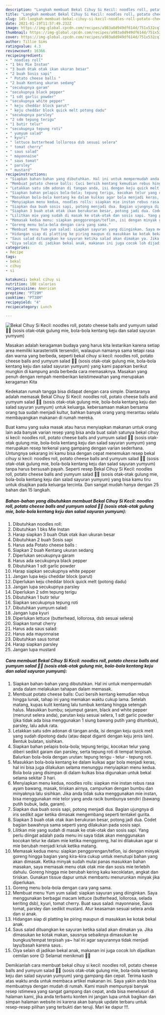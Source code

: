 ```yaml
---
description: "Langkah membuat Bekal Cihuy Si Kecil: noodles roll, potato cheese balls and yumyum salad 👦👧 (sosis otak-otak gulung mie, bola-bola kentang keju dan salad sayuran yumyum) Homemade"
title: "Langkah membuat Bekal Cihuy Si Kecil: noodles roll, potato cheese balls and yumyum salad 👦👧 (sosis otak-otak gulung mie, bola-bola kentang keju dan salad sayuran yumyum) Homemade"
slug: 145-langkah-membuat-bekal-cihuy-si-kecil-noodles-roll-potato-cheese-balls-and-yumyum-salad-sosis-otak-otak-gulung-mie-bola-bola-kentang-keju-dan-salad-sayuran-yumyum-homemade
date: 2021-01-19T11:57:49.232Z
image: https://img-global.cpcdn.com/recipes/a983a8d949df614d/751x532cq70/bekal-cihuy-si-kecil-noodles-roll-potato-cheese-balls-and-yumyum-salad-👦👧-sosis-otak-otak-gulung-foto-resep-utama.jpg
thumbnail: https://img-global.cpcdn.com/recipes/a983a8d949df614d/751x532cq70/bekal-cihuy-si-kecil-noodles-roll-potato-cheese-balls-and-yumyum-salad-👦👧-sosis-otak-otak-gulung-foto-resep-utama.jpg
cover: https://img-global.cpcdn.com/recipes/a983a8d949df614d/751x532cq70/bekal-cihuy-si-kecil-noodles-roll-potato-cheese-balls-and-yumyum-salad-👦👧-sosis-otak-otak-gulung-foto-resep-utama.jpg
author: Tillie Sims
ratingvalue: 4.3
reviewcount: 16366
recipeingredient:
- " noodles roll"
- "1 bks Mie Instan"
- "3 buah Otak otak ikan ukuran besar"
- "2 buah Sosis sapi"
- " Potato cheese balls "
- "2 buah Kentang ukuran sedang"
- "secukupnya garam"
- "secukupnya black pepper"
- "1 sdt garlic powder"
- "secukupnya white pepper"
- " keju cheddar block parut"
- " keju cheddar block quick melt potong dadu"
- "secukupnya parsley"
- "2 sdm tepung terigu"
- "1 butir telur"
- "secukupnya tepung roti"
- " yumyum salad"
- " kyuri"
- " lettuce butterhead lollorosa dsb sesuai selera"
- " tomat cherry"
- " saus salad"
- " mayonnaise"
- " saus tomat"
- " parsley"
- " mustard"
recipeinstructions:
- "Siapkan bahan-bahan yang dibutuhkan. Hal ini untuk mempermudah anda dalam melakukan tahapan dalam memasak."
- "Membuat potato cheese balls: Cuci bersih kentang kemudian rebus hingga lunak, tahap ini yang memakan waktu cukup lama. Setelah matang, kupas kulit kentang lalu tumbuk kentang hingga setengah halus. Masukkan bumbu; sejumput garam, black and white pepper (menurut selera anda), parutan keju sesuai selera, 1 sdt garlic powder (jika tidak ada bisa menggunakan 1 siung bawang putih yang ditumbuk), parsley, lalu aduk rata."
- "Letakkan satu sdm adonan di tangan anda, isi dengan keju quick melt yang sudah dipotong dadu (atau dapat diganti dengan keju jenis lain). Bentuk bulatan, sisihkan."
- "Siapkan bahan pelapis bola-bola; tepung terigu, kocokan telur yang diberi sedikit garam dan parsley, serta tepung roti di tempat terpisah. Balurkan bola-bola dengan urutan: tepung terigu - telur - tepung roti."
- "Masukkan bola-bola kentang ke dalam kulkas agar bola menjadi keras, hal ini bisa juga dilakukan selama menunggu menyiapkan menu kedua. Bola bola yang disimpan di dalam kulkas bisa digunakan untuk bekal selama sekitar 3 hari."
- "Menyiapkan menu kedua, noodles rolls: siapkan mie instan rebus rasa ayam bawang, masak, tiriskan airnya, campurkan dengan bumbu dan minyaknya lalu sisihkan. Jika anda tidak suka menggunakan mie instan, bisa menggunakan mie telor yang anda racik bumbunya sendiri (bawang putih bubuk, lada, garam)."
- "Siapkan dua buah sosis sapi, potong menjadi dua. Bagian ujungnya di iris sedikit agar ketika dimasak mengembang seperti tentakel gurita."
- "Siapkan 3 buah otak otak ikan berukuran besar, potong jadi dua. Codet bagian bawahnya sama seperti yang dilakukan pada sosis sapi."
- "Lilitkan mie yang sudah di masak ke otak-otak dan sosis sapi. Yang perlu diingat adalah pada menu ini saya tidak akan menggunakan kocokan telur ke dalam mie ketika menggoreng, hal ini dilakukan agar si mie berubah menjadi kriuk ketika matang."
- "Memasak kedua menu: siapkan penggorengan/teflon, isi dengan minyak goreng hingga bagian yang kira-kira cukup untuk menutupi bahan yang akan dimasak. Ketika minyak sudah mulai panas masukkan bahan masakan, saya memasak menu otak otak mie dan sosis mie terlebih dahulu. Goreng hingga mie berubah kering kaku kecoklatan, angkat dan tiriskan. Gunakan tissue dapur untuk membantu menurunkan minyak jika diperlukan."
- "Goreng menu bola-bola dengan cara yang sama."
- "Membuat menu Yum yum salad: siapkan sayuran yang diinginkan. Saya menggunakan berbagai macam lettuce (butterhead, lollorosa, selada keriting dsb), kyuri, tomat cherry. Buat saus salad: mayonnaise, Saus tomat, parsley dan sedikit mustard. Atur keasaman sesuai selera anda dan si anak."
- "Hidangan siap di platting ke piring maupun di masukkan ke kotak bekal anak."
- "Saus salad dituangkan ke sayuran ketika salad akan dimakan ya. Jika dimasukan ke kotak makan, sausnya sebaiknya dimasukan ke bungkus/tempat terpisah ya~ hal ini agar sayurannya tidak menjadi layu/basah karena saus.."
- "Oiya selain di jadikan bekal anak, makanan ini juga cocok loh dijadikan cemilan sore 😉 Selamat menikmati 👦👧"
categories:
- Recipe
tags:
- bekal
- cihuy
- si

katakunci: bekal cihuy si 
nutrition: 108 calories
recipecuisine: American
preptime: "PT19M"
cooktime: "PT38M"
recipeyield: "4"
recipecategory: Lunch

---
```



![Bekal Cihuy Si Kecil: noodles roll, potato cheese balls and yumyum salad 👦👧 (sosis otak-otak gulung mie, bola-bola kentang keju dan salad sayuran yumyum)](https://img-global.cpcdn.com/recipes/a983a8d949df614d/751x532cq70/bekal-cihuy-si-kecil-noodles-roll-potato-cheese-balls-and-yumyum-salad-👦👧-sosis-otak-otak-gulung-foto-resep-utama.jpg)

Masakan adalah keragaman budaya yang harus kita lestarikan karena setiap area memiliki karasteristik tersendiri, walaupun namanya sama tetapi rasa dan warna yang berbeda, seperti bekal cihuy si kecil: noodles roll, potato cheese balls and yumyum salad 👦👧 (sosis otak-otak gulung mie, bola-bola kentang keju dan salad sayuran yumyum) yang kami paparkan berikut mungkin di kampung anda berbeda cara memasaknya. Masakan yang penuh dengan rempah memberikan keistimewahan yang merupakan keragaman Kita



Kedekatan rumah tangga bisa didapat dengan cara simple. Diantaranya adalah memasak Bekal Cihuy Si Kecil: noodles roll, potato cheese balls and yumyum salad 👦👧 (sosis otak-otak gulung mie, bola-bola kentang keju dan salad sayuran yumyum) untuk keluarga. kebersamaan makan bersama orang tua sudah menjadi kultur, bahkan banyak orang yang merantau selalu membayangkan makanan di rumah mereka.

Buat kamu yang suka masak atau harus menyiapkan makanan untuk orang lain ada banyak varian resep yang bisa anda buat salah satunya bekal cihuy si kecil: noodles roll, potato cheese balls and yumyum salad 👦👧 (sosis otak-otak gulung mie, bola-bola kentang keju dan salad sayuran yumyum) yang merupakan resep terkenal yang gampang dengan varian sederhana. Untungnya sekarang ini kamu bisa dengan cepat menemukan resep bekal cihuy si kecil: noodles roll, potato cheese balls and yumyum salad 👦👧 (sosis otak-otak gulung mie, bola-bola kentang keju dan salad sayuran yumyum) tanpa harus bersusah payah.
Seperti resep Bekal Cihuy Si Kecil: noodles roll, potato cheese balls and yumyum salad 👦👧 (sosis otak-otak gulung mie, bola-bola kentang keju dan salad sayuran yumyum) yang bisa kamu tiru untuk disajikan pada keluarga tercinta. Dan sangat mudah hanya dengan 25 bahan dan 15 langkah.


<!--inarticleads1-->

##### Bahan-bahan yang dibutuhkan membuat Bekal Cihuy Si Kecil: noodles roll, potato cheese balls and yumyum salad 👦👧 (sosis otak-otak gulung mie, bola-bola kentang keju dan salad sayuran yumyum):

1. Dibutuhkan  noodles roll:
1. Dibutuhkan 1 bks Mie Instan
1. Harap siapkan 3 buah Otak otak ikan ukuran besar
1. Dibutuhkan 2 buah Sosis sapi
1. Harus ada  Potato cheese balls :
1. Siapkan 2 buah Kentang ukuran sedang
1. Diperlukan secukupnya garam
1. Harus ada secukupnya black pepper
1. Dibutuhkan 1 sdt garlic powder
1. Harap siapkan secukupnya white pepper
1. Jangan lupa  keju cheddar block (parut)
1. Diperlukan  keju cheddar block quick melt (potong dadu)
1. Jangan lupa secukupnya parsley
1. Diperlukan 2 sdm tepung terigu
1. Dibutuhkan 1 butir telur
1. Siapkan secukupnya tepung roti
1. Dibutuhkan  yumyum salad:
1. Jangan lupa  kyuri
1. Diperlukan  lettuce (butterhead, lollorosa, dsb sesuai selera)
1. Siapkan  tomat cherry
1. Harus ada  saus salad:
1. Harus ada  mayonnaise
1. Dibutuhkan  saus tomat
1. Harap siapkan  parsley
1. Jangan lupa  mustard




<!--inarticleads2-->

##### Cara membuat  Bekal Cihuy Si Kecil: noodles roll, potato cheese balls and yumyum salad 👦👧 (sosis otak-otak gulung mie, bola-bola kentang keju dan salad sayuran yumyum):

1. Siapkan bahan-bahan yang dibutuhkan. Hal ini untuk mempermudah anda dalam melakukan tahapan dalam memasak.
1. Membuat potato cheese balls: Cuci bersih kentang kemudian rebus hingga lunak, tahap ini yang memakan waktu cukup lama. Setelah matang, kupas kulit kentang lalu tumbuk kentang hingga setengah halus. Masukkan bumbu; sejumput garam, black and white pepper (menurut selera anda), parutan keju sesuai selera, 1 sdt garlic powder (jika tidak ada bisa menggunakan 1 siung bawang putih yang ditumbuk), parsley, lalu aduk rata.
1. Letakkan satu sdm adonan di tangan anda, isi dengan keju quick melt yang sudah dipotong dadu (atau dapat diganti dengan keju jenis lain). Bentuk bulatan, sisihkan.
1. Siapkan bahan pelapis bola-bola; tepung terigu, kocokan telur yang diberi sedikit garam dan parsley, serta tepung roti di tempat terpisah. Balurkan bola-bola dengan urutan: tepung terigu - telur - tepung roti.
1. Masukkan bola-bola kentang ke dalam kulkas agar bola menjadi keras, hal ini bisa juga dilakukan selama menunggu menyiapkan menu kedua. Bola bola yang disimpan di dalam kulkas bisa digunakan untuk bekal selama sekitar 3 hari.
1. Menyiapkan menu kedua, noodles rolls: siapkan mie instan rebus rasa ayam bawang, masak, tiriskan airnya, campurkan dengan bumbu dan minyaknya lalu sisihkan. Jika anda tidak suka menggunakan mie instan, bisa menggunakan mie telor yang anda racik bumbunya sendiri (bawang putih bubuk, lada, garam).
1. Siapkan dua buah sosis sapi, potong menjadi dua. Bagian ujungnya di iris sedikit agar ketika dimasak mengembang seperti tentakel gurita.
1. Siapkan 3 buah otak otak ikan berukuran besar, potong jadi dua. Codet bagian bawahnya sama seperti yang dilakukan pada sosis sapi.
1. Lilitkan mie yang sudah di masak ke otak-otak dan sosis sapi. Yang perlu diingat adalah pada menu ini saya tidak akan menggunakan kocokan telur ke dalam mie ketika menggoreng, hal ini dilakukan agar si mie berubah menjadi kriuk ketika matang.
1. Memasak kedua menu: siapkan penggorengan/teflon, isi dengan minyak goreng hingga bagian yang kira-kira cukup untuk menutupi bahan yang akan dimasak. Ketika minyak sudah mulai panas masukkan bahan masakan, saya memasak menu otak otak mie dan sosis mie terlebih dahulu. Goreng hingga mie berubah kering kaku kecoklatan, angkat dan tiriskan. Gunakan tissue dapur untuk membantu menurunkan minyak jika diperlukan.
1. Goreng menu bola-bola dengan cara yang sama.
1. Membuat menu Yum yum salad: siapkan sayuran yang diinginkan. Saya menggunakan berbagai macam lettuce (butterhead, lollorosa, selada keriting dsb), kyuri, tomat cherry. Buat saus salad: mayonnaise, Saus tomat, parsley dan sedikit mustard. Atur keasaman sesuai selera anda dan si anak.
1. Hidangan siap di platting ke piring maupun di masukkan ke kotak bekal anak.
1. Saus salad dituangkan ke sayuran ketika salad akan dimakan ya. Jika dimasukan ke kotak makan, sausnya sebaiknya dimasukan ke bungkus/tempat terpisah ya~ hal ini agar sayurannya tidak menjadi layu/basah karena saus..
1. Oiya selain di jadikan bekal anak, makanan ini juga cocok loh dijadikan cemilan sore 😉 Selamat menikmati 👦👧




Demikianlah cara membuat bekal cihuy si kecil: noodles roll, potato cheese balls and yumyum salad 👦👧 (sosis otak-otak gulung mie, bola-bola kentang keju dan salad sayuran yumyum) yang gampang dan cepat. Terima kasih atas waktu anda untuk membaca artikel makanan ini. Saya yakin anda bisa membuatnya dengan mudah di rumah. Kami masih mempunyai banyak resep istimewa yang sangat gampang dan cepat, anda bisa menelusuri di halaman kami, jika anda terbantu konten ini jangan lupa untuk bagikan dan simpan halaman website ini karena akan banyak update terbaru untuk resep-resep pilihan yang terbukti dan teruji. Mari ke dapur !!!. 
